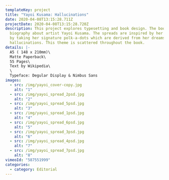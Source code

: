 ```yaml
---
templateKey: project
title: "Yayoi Kusama: Hallucinations"
date: 2020-04-08T13:15:28.711Z
projectDate: 2020-04-08T13:15:28.720Z
description: This project explores typesetting and book design. The book is a
  biography about artist Yayoi Kusama. The spreads are inspired by her artworks
  by taking her signature polk-a-dots which are derived from her dreams and
  hallucinations. This theme is scattered throughout the book.
details: |-
  A5 ( 148 x 210mm)\
  Matte Paperback\
  55 Pages\
  Text by Wikipedia\
  \
  Typeface: Degular Display & Nimbus Sans
images:
  - src: /img/yayoi_cover-copy.jpg
    alt: "1"
  - src: /img/yayoi_spread_2psd.jpg
    alt: "2"
  - src: /img/yayoi_spread_5psd.jpg
    alt: "3"
  - src: /img/yayoi_spread_1psd.jpg
    alt: "4"
  - src: /img/yayoi_spread_6psd.jpg
    alt: "5"
  - src: /img/yayoi_spread_3psd.jpg
    alt: "6"
  - src: /img/yayoi_spread_4psd.jpg
    alt: "7"
  - src: /img/yayoi_spread_7psd.jpg
    alt: "8"
vimeoId: "587551999"
categories:
  - category: Editorial
---
```

